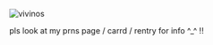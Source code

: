 ![vivinos](https://github.com/user-attachments/assets/2f391559-dbfa-4448-bf2b-a51e9a109593)


pls look at my prns page / carrd / rentry for info ^_^ !!
